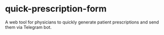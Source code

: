 # quick-prescription-form
A web tool for physicians to quickly generate patient prescriptions and send them via Telegram bot.
